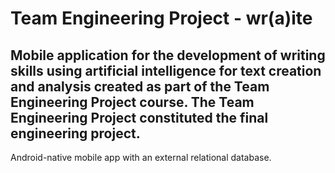 # Team Engineering Project - wr(a)ite
Mobile application for the development of writing skills using artificial intelligence for text creation and analysis created as part of the Team Engineering Project course. The Team Engineering Project constituted the final engineering project.
-
Android-native mobile app with an external relational database.
